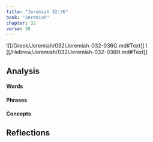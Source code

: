 ```yaml
---
title: "Jeremiah 32:36"
book: "Jeremiah"
chapter: 32
verse: 36
---
```

![[/Greek/Jeremiah/032/Jeremiah-032-036G.md#Text]]
![[/Hebrew/Jeremiah/032/Jeremiah-032-036H.md#Text]]

## Analysis

#### Words

#### Phrases

#### Concepts

## Reflections
